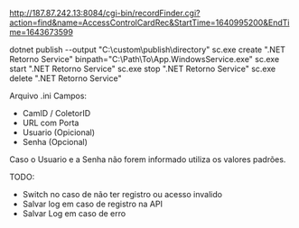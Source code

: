 http://187.87.242.13:8084/cgi-bin/recordFinder.cgi?action=find&name=AccessControlCardRec&StartTime=1640995200&EndTime=1643673599

dotnet publish --output "C:\custom\publish\directory"
sc.exe create ".NET Retorno Service" binpath="C:\Path\To\App.WindowsService.exe"
sc.exe start ".NET Retorno Service"
sc.exe stop ".NET Retorno Service"
sc.exe delete ".NET Retorno Service"

Arquivo .ini
Campos:
 - CamID / ColetorID
 - URL com Porta
 - Usuario (Opicional)
 - Senha (Opcional)

 Caso o Usuario e a Senha não forem informado utiliza os valores padrões.


TODO:
- Switch no caso de não ter registro ou acesso invalido
- Salvar log em caso de registro na API
- Salvar Log em caso de erro



